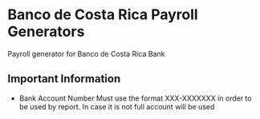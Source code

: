 Banco de Costa Rica Payroll Generators
======================================

Payroll generator for Banco de Costa Rica Bank

Important Information
---------------------
* Bank Account Number Must use the format XXX-XXXXXXX in order to be used by report. In case it is not full account will be used
